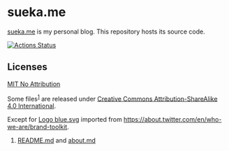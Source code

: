sueka.me
========

[sueka.me](https://sueka.me) is my personal blog. This repository hosts its source code.

[![Actions Status](https://github.com/sueka/sueka.me/workflows/.github/workflows/main.yml/badge.svg)](https://github.com/sueka/sueka.me/actions?query=workflow%3A.github%2Fworkflows%2Fmain.yml)

## Licenses

[MIT No Attribution](./LICENSE.MIT-0)

Some files<sup>[1](#fn1)</sup> are released under [Creative Commons Attribution-ShareAlike 4.0 International](./LICENSE.CC-BY-SA-4.0).

Except for [Logo blue.svg](./src/assets/images/Logo%20blue.svg) imported from https://about.twitter.com/en/who-we-are/brand-toolkit.

<ol type="1">
  <li id="fn1"><a href="./README.md">README.md</a> and <a href="./src/about.md">about.md</a></li>
</ol>
